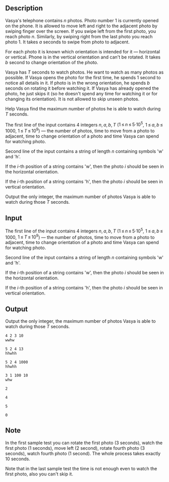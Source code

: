 ## Description

<div><p>Vasya's telephone contains <span class="tex-span"><i>n</i></span> photos. Photo number 1 is currently opened on the phone. It is allowed to move left and right to the adjacent photo by swiping finger over the screen. If you swipe left from the first photo, you reach photo <span class="tex-span"><i>n</i></span>. Similarly, by swiping right from the last photo you reach photo <span class="tex-span">1</span>. It takes <span class="tex-span"><i>a</i></span> seconds to swipe from photo to adjacent.</p><p>For each photo it is known which orientation is intended for it — horizontal or vertical. Phone is in the vertical orientation and <span class="tex-font-style-bf">can't</span> be rotated. It takes <span class="tex-span"><i>b</i></span> second to change orientation of the photo.</p><p>Vasya has <span class="tex-span"><i>T</i></span> seconds to watch photos. He want to watch as many photos as possible. If Vasya opens the photo for the first time, he spends <span class="tex-span">1</span> second to notice all details in it. If photo is in the wrong orientation, he spends <span class="tex-span"><i>b</i></span> seconds on rotating it before watching it. If Vasya has already opened the photo, he just skips it (so he doesn't spend any time for watching it or for changing its orientation). It is not allowed to skip unseen photos.</p><p>Help Vasya find the maximum number of photos he is able to watch during <span class="tex-span"><i>T</i></span> seconds.</p></div><div class="input-specification"><p>The first line of the input contains 4 integers <span class="tex-span"><i>n</i>, <i>a</i>, <i>b</i>, <i>T</i></span> (<span class="tex-span">1 ≤ <i>n</i> ≤ 5·10<sup class="upper-index">5</sup></span>, <span class="tex-span">1 ≤ <i>a</i>, <i>b</i> ≤ 1000</span>, <span class="tex-span">1 ≤ <i>T</i> ≤ 10<sup class="upper-index">9</sup></span>) — the number of photos, time to move from a photo to adjacent, time to change orientation of a photo and time Vasya can spend for watching photo.</p><p>Second line of the input contains a string of length <span class="tex-span"><i>n</i></span> containing symbols '<span class="tex-font-style-tt">w</span>' and '<span class="tex-font-style-tt">h</span>'. </p><p>If the <span class="tex-span"><i>i</i></span>-th position of a string contains '<span class="tex-font-style-tt">w</span>', then the photo <span class="tex-span"><i>i</i></span> should be seen in the <span class="tex-font-style-bf">horizontal</span> orientation.</p><p>If the <span class="tex-span"><i>i</i></span>-th position of a string contains '<span class="tex-font-style-tt">h</span>', then the photo <span class="tex-span"><i>i</i></span> should be seen in <span class="tex-font-style-bf">vertical</span> orientation.</p></div><div class="output-specification"><p>Output the only integer, the maximum number of photos Vasya is able to watch during those <span class="tex-span"><i>T</i></span> seconds.</p></div>

## Input

<p>The first line of the input contains 4 integers <span class="tex-span"><i>n</i>, <i>a</i>, <i>b</i>, <i>T</i></span> (<span class="tex-span">1 ≤ <i>n</i> ≤ 5·10<sup class="upper-index">5</sup></span>, <span class="tex-span">1 ≤ <i>a</i>, <i>b</i> ≤ 1000</span>, <span class="tex-span">1 ≤ <i>T</i> ≤ 10<sup class="upper-index">9</sup></span>) — the number of photos, time to move from a photo to adjacent, time to change orientation of a photo and time Vasya can spend for watching photo.</p><p>Second line of the input contains a string of length <span class="tex-span"><i>n</i></span> containing symbols '<span class="tex-font-style-tt">w</span>' and '<span class="tex-font-style-tt">h</span>'. </p><p>If the <span class="tex-span"><i>i</i></span>-th position of a string contains '<span class="tex-font-style-tt">w</span>', then the photo <span class="tex-span"><i>i</i></span> should be seen in the <span class="tex-font-style-bf">horizontal</span> orientation.</p><p>If the <span class="tex-span"><i>i</i></span>-th position of a string contains '<span class="tex-font-style-tt">h</span>', then the photo <span class="tex-span"><i>i</i></span> should be seen in <span class="tex-font-style-bf">vertical</span> orientation.</p>

## Output

<p>Output the only integer, the maximum number of photos Vasya is able to watch during those <span class="tex-span"><i>T</i></span> seconds.</p>





```input1
4 2 3 10
wwhw

```




```input2
5 2 4 13
hhwhh

```




```input3
5 2 4 1000
hhwhh

```




```input4
3 1 100 10
whw

```




```output1
2

```




```output2
4

```




```output3
5

```




```output4
0

```



## Note

<p>In the first sample test you can rotate the first photo (3 seconds), watch the first photo (1 seconds), move left (2 second), rotate fourth photo (3 seconds), watch fourth photo (1 second). The whole process takes exactly 10 seconds.</p><p>Note that in the last sample test the time is not enough even to watch the first photo, also you can't skip it.</p>
